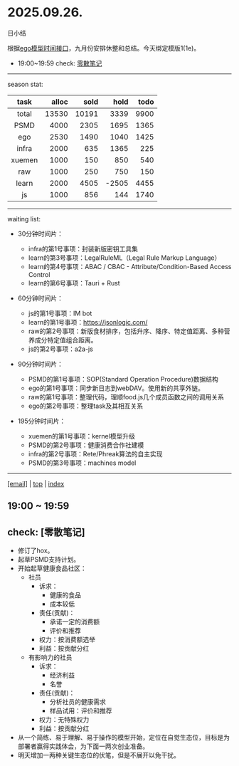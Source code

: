 # 2025.09.26.
日小结

<a id="top"></a>
根据[ego模型时间接口](https://gitee.com/hyg/blog/blob/master/timeflow.md)，九月份安排休整和总结。今天绑定模版1(1e)。

<a id="index"></a>
- 19:00~19:59	check: [零散笔记](#20250926190000)

---
season stat:

| task | alloc | sold | hold | todo |
| :---: | ---: | ---: | ---: | ---: |
| total | 13530 | 10191 | 3339 | 9900 |
| PSMD | 4000 | 2305 | 1695 | 1365 |
| ego | 2530 | 1490 | 1040 | 1425 |
| infra | 2000 | 635 | 1365 | 225 |
| xuemen | 1000 | 150 | 850 | 540 |
| raw | 1000 | 250 | 750 | 150 |
| learn | 2000 | 4505 | -2505 | 4455 |
| js | 1000 | 856 | 144 | 1740 |

---
waiting list:


- 30分钟时间片：
  - infra的第1号事项：封装新版密钥工具集
  - learn的第3号事项：LegalRuleML（Legal Rule Markup Language）
  - learn的第4号事项：ABAC / CBAC - Attribute/Condition-Based Access Control
  - learn的第6号事项：Tauri + Rust

- 60分钟时间片：
  - js的第1号事项：IM bot
  - learn的第1号事项：https://jsonlogic.com/
  - raw的第2号事项：新版食材排序，包括升序、降序、特定值距离、多种营养成分特定值组合距离。
  - js的第2号事项：a2a-js

- 90分钟时间片：
  - PSMD的第1号事项：SOP(Standard Operation Procedure)数据结构
  - ego的第1号事项：同步新日志到webDAV。使用新的共享外链。
  - raw的第1号事项：整理代码，理顺food.js几个成员函数之间的调用关系
  - ego的第2号事项：整理task及其相互关系

- 195分钟时间片：
  - xuemen的第1号事项：kernel模型升级
  - PSMD的第2号事项：健康消费合作社建模
  - infra的第2号事项：Rete/Phreak算法的自主实现
  - PSMD的第3号事项：machines model

---
<a href="mailto:huangyg@mars22.com?subject=关于2025.09.26.[无名任务]任务&body=日期: 2025.09.26.%0D%0A序号: 7%0D%0A手稿:../../draft/2025/20250926.02.md%0D%0A---请勿修改邮件主题及以上内容 从下一行开始写您的想法---%0D%0A">[email]</a> | [top](#top) | [index](#index)
<a id="20250926190000"></a>
## 19:00 ~ 19:59
## check: [零散笔记]

- 修订了hox。
- 起草PSMD支持计划。
- 开始起草健康食品社区：
	- 社员
		- 诉求：
			- 健康的食品
			- 成本较低
		- 责任(贡献)：
			- 承诺一定的消费额
			- 评价和推荐
		- 权力：按消费额选举
		- 利益：按贡献分红
	- 有影响力的社员
		- 诉求：
			- 经济利益
			- 名誉
		- 责任(贡献)：
			- 分析社员的健康需求
			- 样品试用：评价和推荐
		- 权力：无特殊权力
		- 利益：按贡献分红
- 从一个简练、易于理解、易于操作的模型开始，定位在自觉生态位，目标是为部署者赢得实践体会，为下面一两次创业准备。
- 明天增加一两种关键生态位的伏笔，但是不展开以免干扰。
